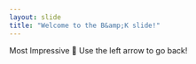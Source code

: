 ```yaml
---
layout: slide
title: "Welcome to the B&amp;K slide!"
---
```

Most Impressive :space_invader:
Use the left arrow to go back!
